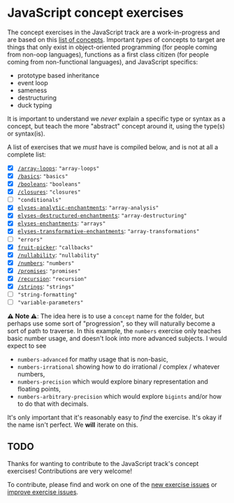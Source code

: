 # JavaScript concept exercises

The concept exercises in the JavaScript track are a work-in-progress and are based on this [list of concepts][reference-shared]. Important _types_ of concepts to target are things that only exist in object-oriented programming (for people coming from non-oop languages), functions as a first class citizen (for people coming from non-functional languages), and JavaScript specifics:

- prototype based inheritance
- event loop
- sameness
- destructuring
- duck typing

It is important to understand we _never_ explain a specific type or syntax as a concept, but teach the more "abstract" concept around it, using the type(s) or syntax(is).

A list of exercises that we _must_ have is compiled below, and is not at all a complete list:

<!-- ordered lexographically -->

- [x] [`/array-loops`][concept-array-loops]: `"array-loops"`
- [x] [`/basics`][concept-basics]: `"basics"`
- [x] [`/booleans`][concept-booleans]: `"booleans"`
- [x] [`/closures`][concept-closures]: `"closures"`
- [ ] `"conditionals"`
- [x] [`elyses-analytic-enchantments`][concept-array-analysis]: `"array-analysis"`
- [x] [`elyses-destructured-enchantments`][concept-array-destructuring]: `"array-destructuring"`
- [x] [`elyses-enchantments`][concept-arrays]: `"arrays"`
- [x] [`elyses-transformative-enchantments`][concept-array-transformations]: `"array-transformations"`
- [ ] `"errors"`
- [x] [`fruit-picker`][concept-callbacks]: `"callbacks"`
- [x] [`/nullability`][concept-nullability]: `"nullability"`
- [x] [`/numbers`][concept-numbers]: `"numbers"`
- [x] [`/promises`][concept-promises]: `"promises"`
- [x] [`/recursion`][concept-recursion]: `"recursion"`
- [x] [`/strings`][concept-strings]: `"strings"`
- [ ] `"string-formatting"`
- [ ] `"variable-parameters"`

**⚠ Note ⚠**: The idea here is to use a `concept` name for the folder, but perhaps use some sort of "progression", so they will naturally become a sort of path to traverse. In this example, the `numbers` exercise only teaches basic number usage, and doesn't look into more advanced subjects. I would expect to see

- `numbers-advanced` for mathy usage that is non-basic,
- `numbers-irrational` showing how to do irrational / complex / whatever numbers,
- `numbers-precision` which would explore binary representation and floating points,
- `numbers-arbitrary-precision` which would explore `bigints` and/or how to do that with decimals.

It's only important that it's reasonably easy to _find_ the exercise. It's okay if the name isn't perfect. We **will** iterate on this.

## TODO

Thanks for wanting to contribute to the JavaScript track's concept exercises! Contributions are very welcome!

To contribute, please find and work on one of the [new exercise issues][issues-new-exercise] or [improve exercise issues][issues-improve-exercise].

[reference-shared]: ../../reference/README.md
[concept-basics]: ./basics
[concept-array-analysis]: ./elyses-analytic-enchantments
[concept-array-destructuring]: ./elyses-destructured-enchantments
[concept-array-loops]: ./array-loops
[concept-array-transformations]: ./elyses-transformative-enchantments
[concept-arrays]: ./elyses-enchantments
[concept-booleans]: ./booleans
[concept-callbacks]: ./fruit-picker
[concept-closures]: ./closures
[concept-nullability]: ./nullability
[concept-numbers]: ./numbers
[concept-promises]: ./promises
[concept-recursion]: ./recursion
[concept-strings]: ./strings
[issues-new-exercise]: https://github.com/exercism/v3/issues?utf8=%E2%9C%93&q=is%3Aopen+label%3Atrack%2Fjavascript+label%3Atype%2Fnew-exercise+label%3Astatus%2Fhelp-wanted
[issues-improve-exercise]: https://github.com/exercism/v3/issues?utf8=%E2%9C%93&q=is%3Aopen+label%3Atrack%2Fjavascript+label%3Atype%2Fimprove-exercise+label%3Astatus%2Fhelp-wanted
